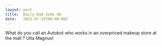 ```yaml
---
layout: post
title:  Daily Dad Joke 4U
date:   2025-07-25T00:00:00Z
---
```

What do you call an Autobot who works in an overpriced makeup store at the mall ? Ulta Magnus!
